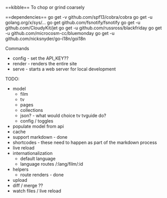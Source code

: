 ==kibble==
To chop or grind coarsely

==dependencies==
go get -v github.com/spf13/cobra/cobra
go get -u golang.org/x/sys/...
go get github.com/fsnotify/fsnotify
go get -u github.com/CloudyKit/jet
go get -u github.com/russross/blackfriday
go get -u github.com/microcosm-cc/bluemonday
go get -u github.com/nicksnyder/go-i18n/goi18n

Commands
 - config - set the API_KEY??
 - render - renders the entire site
 - serve - starts a web server for local development

TODO:
 * model
    * film
    * tv
    * pages
    * collections
    * json? - what would choice tv tvguide do?
    * config / toggles
 * populate model from api
 * cache
 * support markdown - done
 * shortcodes - these need to happen as part of the markdown process
 * live reload
 * internationalization
    * default language
    * language routes /:lang/film/:id
 * helpers
    * route renders - done
 * upload
 * diff / merge ??
 * watch files / live reload
